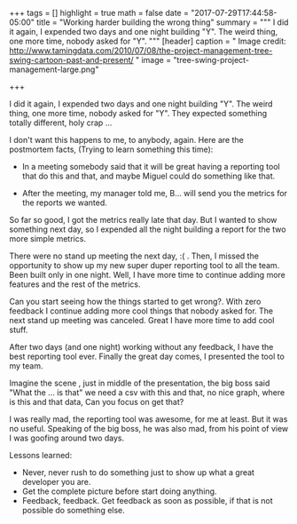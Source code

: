 +++
tags = []
highlight = true
math = false
date = "2017-07-29T17:44:58-05:00"
title = "Working harder building the wrong thing"
summary = """
I did it again, I expended two days and one night building "Y". The weird thing, one more time, nobody asked for "Y".
"""
[header]
  caption = " Image credit: http://www.tamingdata.com/2010/07/08/the-project-management-tree-swing-cartoon-past-and-present/ "
  image = "tree-swing-project-management-large.png"

+++

I did it again, I expended two days and one night building "Y". The weird thing, one more time, nobody asked for "Y". They expected something totally different, holy crap ...


I don't want this happens to me, to anybody, again. Here are the postmortem facts, (Trying to learn something this time):

* In a meeting somebody said that it will be great having a reporting tool that do this and that, and maybe Miguel could do something like that.

* After the meeting, my manager told me, B... will send you the metrics for the reports we wanted.

So far so good, I got the metrics really late that day. But I wanted to show something next day, so I expended  all the night building a report for the two more simple metrics.

There were no stand up meeting the next day, :( . Then, I missed the opportunity to show up my new super duper reporting tool to all the team. Been built  only in one night. Well, I have more time to continue adding more features and the rest of the metrics.

Can you start seeing how the things started to get wrong?. With zero feedback I continue adding more cool things that nobody asked for. The next stand up meeting was canceled. Great I have more time to add cool stuff. 

After two days (and one night) working without any feedback,  I have the best reporting tool ever. Finally the great day comes, I presented the tool to my team.

Imagine the scene , just in middle of the presentation, the big boss said "What the ... is that" we need a csv with this and that, no nice graph, where is this and that data, Can you focus on get that?

I was really mad, the reporting tool was awesome, for me at least. But it was no useful.  Speaking of the big boss, he was also mad, from his point of view I was goofing  around two days.  

Lessons learned:

* Never, never rush  to do something just to show up what a great developer you are. 
* Get the complete picture before start doing anything.
* Feedback, feedback. Get feedback as soon as possible, if that is not possible do something else.

